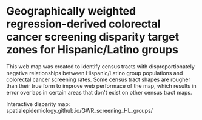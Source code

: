 # Geographically weighted regression-derived colorectal cancer screening disparity target zones for Hispanic/Latino groups

This web map was created to identify census tracts with disproportionately negative relationships between Hispanic/Latino group populations and colorectal cancer screening rates. Some census tract shapes are rougher than their true form to improve web performace of the map, which results in error overlaps in certain areas that don't exist on other census tract maps.

Interactive disparity map: spatialepidemiology.github.io/GWR_screening_HL_groups/
